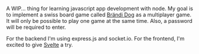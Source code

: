 A WIP... thing for learning javascript app development with node. My goal is to implement a swiss board game called [Brändi Dog](https://www.braendi-dog.de) as a multiplayer game. It will only be possible to play one game at the same time. Also, a password will be required to enter. 

For the backend I'm using express.js and socket.io. For the frontend, I'm excited to give [Svelte](https://svelte.dev) a try.

